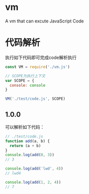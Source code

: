 # vm
A vm that can excute JavaScript Code

# 代码解析

执行如下代码即可完成code解析执行
```javascript
const VM = require('./vm.js')

// SCOPE为执行上下文
var SCOPE = {
  console: console
}

VM('./test/code.js', SCOPE)
```

## 1.0.0

可以解析如下代码：
```javascript
// ./test/code.js
function add(a, b) {
  return (a + b)
}
console.log(add(0, 3))
// 3

console.log(add('lwd', 4))
// lwd4

console.log(add(1, 2, 4))
// 7


```
